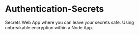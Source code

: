 # Authentication-Secrets

Secrets Web App where you can leave your secrets safe. Using unbreakable encryption within a Node App.